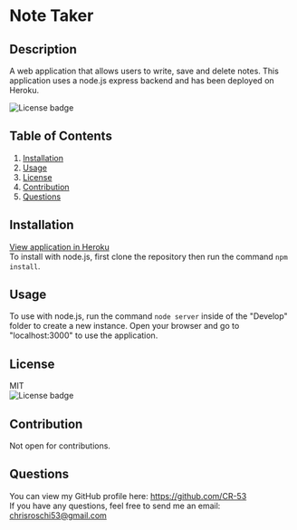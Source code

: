 # Note Taker

## Description
A web application that allows users to write, save and delete notes. This application uses a node.js express backend and has been deployed on Heroku.  


![License badge](https://img.shields.io/badge/license-MIT-green)


## Table of Contents
1. [Installation](#Installation)
2. [Usage](#Usage)
3. [License](#License)
4. [Contribution](#Contribution)
5. [Questions](#Questions)


## Installation
[View application in Heroku](https://note-taker-cr53.herokuapp.com/) </br>
To install with node.js, first clone the repository then run the command ```npm install```.


## Usage
To use with node.js, run the command ```node server``` inside of the "Develop" folder to create a new instance. Open your browser and go to "localhost:3000" to use the application.


## License
MIT</br> 
![License badge](https://img.shields.io/badge/license-MIT-green) 


## Contribution
Not open for contributions.


## Questions
You can view my GitHub profile here: https://github.com/CR-53</br>
If you have any questions, feel free to send me an email: chrisroschi53@gmail.com
